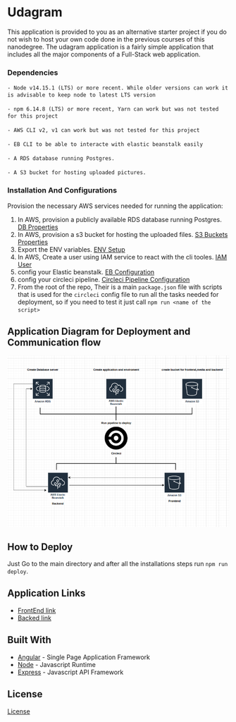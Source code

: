 # Udagram

This application is provided to you as an alternative starter project if you do not wish to host your own code done in the previous courses of this nanodegree. The udagram application is a fairly simple application that includes all the major components of a Full-Stack web application.

### Dependencies

```
- Node v14.15.1 (LTS) or more recent. While older versions can work it is advisable to keep node to latest LTS version

- npm 6.14.8 (LTS) or more recent, Yarn can work but was not tested for this project

- AWS CLI v2, v1 can work but was not tested for this project

- EB CLI to be able to interacte with elastic beanstalk easily

- A RDS database running Postgres.

- A S3 bucket for hosting uploaded pictures.
```

### Installation And Configurations

Provision the necessary AWS services needed for running the application:

1. In AWS, provision a publicly available RDS database running Postgres. [DB Properties](docs/dbprop.md)
1. In AWS, provision a s3 bucket for hosting the uploaded files. [S3 Buckets Properties](docs/s3prop.md)
1. Export the ENV variables. [ENV Setup](docs/env.md)
1. In AWS, Create a user using IAM service to react with the cli tooles. [IAM User](docs/iam.md)
1. config your Elastic beanstalk. [EB Configuration](docs/ebconfig.md)
1. config your circleci pipeline. [Circleci Pipeline Configuration](docs/circleci.md)
1. From the root of the repo, Their is a main `package.json` file with scripts that is used for the `circleci` config file to run all the tasks needed for deployment, so if you need to test it just call `npm run <name of the script>`

## Application Diagram for Deployment and Communication flow

![Diagram](docs/imgs/digram.png 'figure 1')

## How to Deploy

Just Go to the main directory and after all the installations steps run `npm run deploy`.

## Application Links

- [FrontEnd link](http://front-bucket-28342289234.s3-website-us-east-1.amazonaws.com/)
- [Backed link](http://udagram-api-dev22222.us-east-1.elasticbeanstalk.com/)

## Built With

- [Angular](https://angular.io/) - Single Page Application Framework
- [Node](https://nodejs.org) - Javascript Runtime
- [Express](https://expressjs.com/) - Javascript API Framework

## License

[License](LICENSE.txt)
